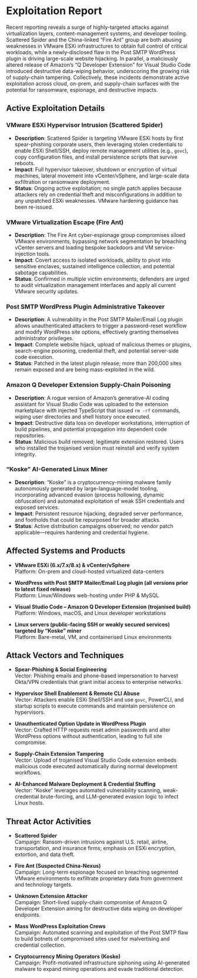 # Exploitation Report

Recent reporting reveals a surge of highly-targeted attacks against virtualization layers, content-management systems, and developer tooling. Scattered Spider and the China-linked “Fire Ant” group are both abusing weaknesses in VMware ESXi infrastructures to obtain full control of critical workloads, while a newly-disclosed flaw in the Post SMTP WordPress plugin is driving large-scale website hijacking. In parallel, a maliciously altered release of Amazon’s “Q Developer Extension” for Visual Studio Code introduced destructive data-wiping behavior, underscoring the growing risk of supply-chain tampering. Collectively, these incidents demonstrate active exploitation across cloud, on-prem, and supply-chain surfaces with the potential for ransomware, espionage, and destructive impacts.

## Active Exploitation Details

### VMware ESXi Hypervisor Intrusion (Scattered Spider)
- **Description**: Scattered Spider is targeting VMware ESXi hosts by first spear-phishing corporate users, then leveraging stolen credentials to enable ESXi Shell/SSH, deploy remote management utilities (e.g., `govc`), copy configuration files, and install persistence scripts that survive reboots.  
- **Impact**: Full hypervisor takeover, shutdown or encryption of virtual machines, lateral movement into vCenter/vSphere, and large-scale data exfiltration or ransomware deployment.  
- **Status**: Ongoing active exploitation; no single patch applies because attackers rely on credential theft and misconfigurations in addition to any unpatched ESXi weaknesses. VMware hardening guidance has been re-issued.  

### VMware Virtualization Escape (Fire Ant)
- **Description**: The Fire Ant cyber-espionage group compromises siloed VMware environments, bypassing network segmentation by breaching vCenter servers and loading bespoke backdoors and VM service-injection tools.  
- **Impact**: Covert access to isolated workloads, ability to pivot into sensitive enclaves, sustained intelligence collection, and potential sabotage capabilities.  
- **Status**: Confirmed in multiple victim environments; defenders are urged to audit virtualization management interfaces and apply all current VMware security updates.  

### Post SMTP WordPress Plugin Administrative Takeover
- **Description**: A vulnerability in the Post SMTP Mailer/Email Log plugin allows unauthenticated attackers to trigger a password-reset workflow and modify WordPress site options, effectively granting themselves administrator privileges.  
- **Impact**: Complete website hijack, upload of malicious themes or plugins, search-engine poisoning, credential theft, and potential server-side code execution.  
- **Status**: Patched in the latest plugin release; more than 200,000 sites remain exposed and are being mass-exploited in the wild.  

### Amazon Q Developer Extension Supply-Chain Poisoning
- **Description**: A rogue version of Amazon’s generative-AI coding assistant for Visual Studio Code was uploaded to the extension marketplace with injected TypeScript that issued `rm -rf` commands, wiping user directories and shell history once executed.  
- **Impact**: Destructive data loss on developer workstations, interruption of build pipelines, and potential propagation into dependent code repositories.  
- **Status**: Malicious build removed; legitimate extension restored. Users who installed the trojanised version must reinstall and verify system integrity.  

### “Koske” AI-Generated Linux Miner
- **Description**: “Koske” is a cryptocurrency-mining malware family autonomously generated by large-language-model tooling, incorporating advanced evasion (process hollowing, dynamic obfuscation) and automated exploitation of weak SSH credentials and exposed services.  
- **Impact**: Persistent resource hijacking, degraded server performance, and footholds that could be repurposed for broader attacks.  
- **Status**: Active distribution campaigns observed; no vendor patch applicable—requires hardening and credential hygiene.  

## Affected Systems and Products

- **VMware ESXi (6.x/7.x/8.x) & vCenter/vSphere**  
  Platform: On-prem and cloud-hosted virtualized data-centers

- **WordPress with Post SMTP Mailer/Email Log plugin (all versions prior to latest fixed release)**  
  Platform: Linux/Windows web-hosting under PHP & MySQL

- **Visual Studio Code – Amazon Q Developer Extension (trojanised build)**  
  Platform: Windows, macOS, and Linux developer workstations

- **Linux servers (public-facing SSH or weakly secured services) targeted by “Koske” miner**  
  Platform: Bare-metal, VM, and containerised Linux environments  

## Attack Vectors and Techniques

- **Spear-Phishing & Social Engineering**  
  Vector: Phishing emails and phone-based impersonation to harvest Okta/VPN credentials that grant initial access to enterprise networks.

- **Hypervisor Shell Enablement & Remote CLI Abuse**  
  Vector: Attackers enable ESXi Shell/SSH and use `govc`, PowerCLI, and startup scripts to execute commands and maintain persistence on hypervisors.

- **Unauthenticated Option Update in WordPress Plugin**  
  Vector: Crafted HTTP requests reset admin passwords and alter WordPress options without authentication, leading to full site compromise.

- **Supply-Chain Extension Tampering**  
  Vector: Upload of trojanised Visual Studio Code extension embeds malicious code executed automatically during normal development workflows.

- **AI-Enhanced Malware Deployment & Credential Stuffing**  
  Vector: “Koske” leverages automated vulnerability scanning, weak-credential brute-forcing, and LLM-generated evasion logic to infect Linux hosts.

## Threat Actor Activities

- **Scattered Spider**  
  Campaign: Ransom-driven intrusions against U.S. retail, airline, transportation, and insurance firms; emphasis on ESXi encryption, extortion, and data theft.

- **Fire Ant (Suspected China-Nexus)**  
  Campaign: Long-term espionage focused on breaching segmented VMware environments to exfiltrate proprietary data from government and technology targets.

- **Unknown Extension Attacker**  
  Campaign: Short-lived supply-chain compromise of Amazon Q Developer Extension aiming for destructive data wiping on developer endpoints.

- **Mass WordPress Exploitation Crews**  
  Campaign: Automated scanning and exploitation of the Post SMTP flaw to build botnets of compromised sites used for malvertising and credential collection.

- **Cryptocurrency Mining Operators (Koske)**  
  Campaign: Profit-motivated infrastructure siphoning using AI-generated malware to expand mining operations and evade traditional detection.